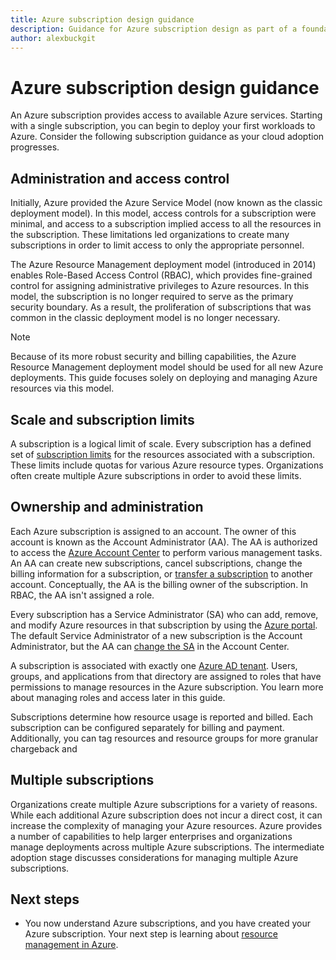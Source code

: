 ```yaml
---
title: Azure subscription design guidance
description: Guidance for Azure subscription design as part of a foundational cloud adoption strategy
author: alexbuckgit
---
```


# Azure subscription design guidance

An Azure subscription provides access to available Azure services. Starting with a single subscription, you can begin to deploy your first workloads to Azure. Consider the following subscription guidance as your cloud adoption progresses. 

## Administration and access control

Initially, Azure provided the Azure Service Model (now known as the classic deployment model). In this model, access controls for a subscription were minimal, and access to a subscription implied access to all the resources in the subscription. These limitations led organizations to create many subscriptions in order to limit access to only the appropriate personnel.

The Azure Resource Management deployment model (introduced in 2014) enables Role-Based Access Control (RBAC), which provides fine-grained control for assigning administrative privileges to Azure resources. In this model, the subscription is no longer required to serve as the primary security boundary. As a result, the proliferation of subscriptions that was common in the classic deployment model is no longer necessary.

> [!NOTE] 
> Because of its more robust security and billing capabilities, the Azure Resource Management deployment model should be used for all new Azure deployments. This guide focuses solely on deploying and managing Azure resources via this model.

## Scale and subscription limits

A subscription is a logical limit of scale. Every subscription has a defined set of [subscription limits][docs-subscription-limits] for the resources associated with a subscription. These limits include quotas for various Azure resource types. Organizations often create multiple Azure subscriptions in order to avoid these limits.

## Ownership and administration

Each Azure subscription is assigned to an account. The owner of this account is known as the Account Administrator (AA). The AA is authorized to access the [Azure Account Center][azure-account-center] to perform various management tasks. An AA can create new subscriptions, cancel subscriptions, change the billing information for a subscription, or [transfer a subscription][azure-transfer-subscription] to another account. Conceptually, the AA is the billing owner of the subscription. In RBAC, the AA isn't assigned a role.

Every subscription has a Service Administrator (SA) who can add, remove, and modify Azure resources in that subscription by using the [Azure portal][azure-portal]. The default Service Administrator of a new subscription is the Account Administrator, but the AA can [change the SA][azure-change-sa] in the Account Center.

A subscription is associated with exactly one [Azure AD tenant](tenant.md). Users, groups, and applications from that directory are assigned to roles that have permissions to manage resources in the Azure subscription. You learn more about managing roles and access later in this guide.

Subscriptions determine how resource usage is reported and billed. Each subscription can be configured separately for billing and payment. Additionally, you can tag resources and resource groups for more granular chargeback and 

## Multiple subscriptions

Organizations create multiple Azure subscriptions for a variety of reasons. While each additional Azure subscription does not incur a direct cost, it can increase the complexity of managing your Azure resources. Azure provides a number of capabilities to help larger enterprises and organizations manage deployments across multiple Azure subscriptions. The intermediate adoption stage discusses considerations for managing multiple Azure subscriptions. 

## Next steps

* You now understand Azure subscriptions, and you have created your Azure subscription. Your next step is learning about [resource management in Azure](resource-manager-explainer.md).


<!-- links -->
[azure-portal]: https://portal.azure.com
[azure-account-center]: https://account.azure.com/
[azure-change-sa]: /azure/billing/billing-add-change-azure-subscription-administrator
[azure-change-subscription-offer]: /azure/billing/billing-how-to-switch-azure-offer
[azure-transfer-subscription]: /azure/billing/billing-subscription-transfer

[docs-subscription-limits]: /azure/azure-subscription-service-limits
